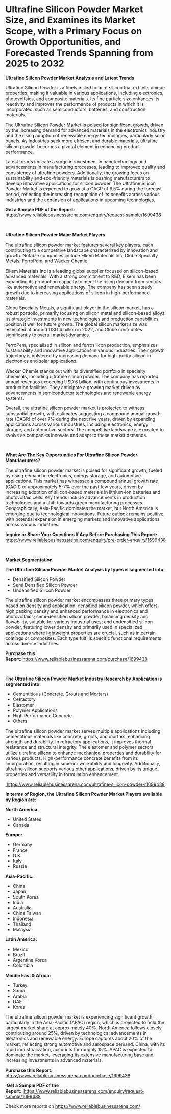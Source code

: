 <p><h1>Ultrafine Silicon Powder Market Size, and Examines its Market Scope, with a Primary Focus on Growth Opportunities, and Forecasted Trends Spanning from 2025 to 2032</h1></p><p><strong>Ultrafine Silicon Powder Market Analysis and Latest Trends</strong></p>
<p><p>Ultrafine Silicon Powder is a finely milled form of silicon that exhibits unique properties, making it valuable in various applications, including electronics, photovoltaics, and composite materials. Its fine particle size enhances its reactivity and improves the performance of products in which it is incorporated, such as semiconductors, batteries, and construction materials.</p><p>The Ultrafine Silicon Powder Market is poised for significant growth, driven by the increasing demand for advanced materials in the electronics industry and the rising adoption of renewable energy technologies, particularly solar panels. As industries seek more efficient and durable materials, ultrafine silicon powder becomes a pivotal element in enhancing product performance.</p><p>Latest trends indicate a surge in investment in nanotechnology and advancements in manufacturing processes, leading to improved quality and consistency of ultrafine powders. Additionally, the growing focus on sustainability and eco-friendly materials is pushing manufacturers to develop innovative applications for silicon powder. The Ultrafine Silicon Powder Market is expected to grow at a CAGR of 6.5% during the forecast period, reflecting the increasing recognition of its benefits across various industries and the expansion of applications in upcoming technologies.</p></p>
<p><strong>Get a Sample PDF of the Report:&nbsp;</strong> <a href="https://www.reliablebusinessarena.com/enquiry/request-sample/1699438?utm_campaign=1892&utm_medium=2&utm_source=Github&utm_content=ia&utm_term=09012025&utm_id=ultrafine-silicon-powder">https://www.reliablebusinessarena.com/enquiry/request-sample/1699438</a></p>
<p>&nbsp;</p>
<p><strong>Ultrafine Silicon Powder Major Market Players</strong></p>
<p><p>The ultrafine silicon powder market features several key players, each contributing to a competitive landscape characterized by innovation and growth. Notable companies include Elkem Materials Inc, Globe Specialty Metals, FerroPem, and Wacker Chemie.</p><p>Elkem Materials Inc is a leading global supplier focused on silicon-based advanced materials. With a strong commitment to R&D, Elkem has been expanding its production capacity to meet the rising demand from sectors like automotive and renewable energy. The company has seen steady growth due to increasing applications of silicon in high-performance materials.</p><p>Globe Specialty Metals, a significant player in the silicon market, has a robust portfolio, primarily focusing on silicon metal and silicon-based alloys. Its strategic investments in new technologies and production capabilities position it well for future growth. The global silicon market size was estimated at around USD 4 billion in 2022, and Globe contributes significantly to overall market dynamics.</p><p>FerroPem, specialized in silicon and ferrosilicon production, emphasizes sustainability and innovative applications in various industries. Their growth trajectory is bolstered by increasing demand for high-purity silicon in electronics and solar applications.</p><p>Wacker Chemie stands out with its diversified portfolio in specialty chemicals, including ultrafine silicon powder. The company has reported annual revenues exceeding USD 6 billion, with continuous investments in production facilities. They anticipate a growing market driven by advancements in semiconductor technologies and renewable energy systems.</p><p>Overall, the ultrafine silicon powder market is projected to witness substantial growth, with estimates suggesting a compound annual growth rate (CAGR) of over 7% during the next five years, driven by expanding applications across various industries, including electronics, energy storage, and automotive sectors. The competitive landscape is expected to evolve as companies innovate and adapt to these market demands.</p></p>
<p>&nbsp;</p>
<p><strong>What Are The Key Opportunities For Ultrafine Silicon Powder Manufacturers?</strong></p>
<p><p>The ultrafine silicon powder market is poised for significant growth, fueled by rising demand in electronics, energy storage, and automotive applications. This market has witnessed a compound annual growth rate (CAGR) of approximately 5-7% over the past few years, driven by increasing adoption of silicon-based materials in lithium-ion batteries and photovoltaic cells. Key trends include advancements in production technologies and a shift towards green manufacturing processes. Geographically, Asia-Pacific dominates the market, but North America is emerging due to technological innovations. Future outlook remains positive, with potential expansion in emerging markets and innovative applications across various industries.</p></p>
<p><strong>Inquire or Share Your Questions If Any Before Purchasing This Report:</strong> <a href="https://www.reliablebusinessarena.com/enquiry/pre-order-enquiry/1699438?utm_campaign=1892&utm_medium=2&utm_source=Github&utm_content=ia&utm_term=09012025&utm_id=ultrafine-silicon-powder">https://www.reliablebusinessarena.com/enquiry/pre-order-enquiry/1699438</a></p>
<p>&nbsp;</p>
<p><strong>Market Segmentation</strong></p>
<p><strong>The Ultrafine Silicon Powder Market Analysis by types is segmented into:</strong></p>
<p><ul><li>Densified Silicon Powder</li><li>Semi Densified Silicon Powder</li><li>Undensified Silicon Powder</li></ul></p>
<p><p>The ultrafine silicon powder market encompasses three primary types based on density and application: densified silicon powder, which offers high packing density and enhanced performance in electronics and photovoltaics; semi-densified silicon powder, balancing density and flowability, suitable for various industrial uses; and undensified silicon powder, featuring lower density and primarily used in specialized applications where lightweight properties are crucial, such as in certain coatings or composites. Each type fulfills specific functional requirements across diverse industries.</p></p>
<p><strong>Purchase this Report:&nbsp;</strong><a href="https://www.reliablebusinessarena.com/purchase/1699438?utm_campaign=1892&utm_medium=2&utm_source=Github&utm_content=ia&utm_term=09012025&utm_id=ultrafine-silicon-powder">https://www.reliablebusinessarena.com/purchase/1699438</a></p>
<p>&nbsp;</p>
<p><strong>The Ultrafine Silicon Powder Market Industry Research by Application is segmented into:</strong></p>
<p><ul><li>Cementitious (Concrete, Grouts and Mortars)</li><li>Cefractory</li><li>Elastomer</li><li>Polymer Applications</li><li>High Performance Concrete</li><li>Others</li></ul></p>
<p><p>The ultrafine silicon powder market serves multiple applications including cementitious materials like concrete, grouts, and mortars, enhancing strength and durability. In refractory applications, it improves thermal resistance and structural integrity. The elastomer and polymer sectors utilize ultrafine silicon to enhance mechanical properties and durability for various products. High-performance concrete benefits from its incorporation, resulting in superior workability and longevity. Additionally, ultrafine silicon supports various other applications, driven by its unique properties and versatility in formulation enhancement.</p></p>
<p><a href="https://www.reliablebusinessarena.com/ultrafine-silicon-powder-r1699438?utm_campaign=1892&utm_medium=2&utm_source=Github&utm_content=ia&utm_term=09012025&utm_id=ultrafine-silicon-powder">&nbsp;https://www.reliablebusinessarena.com/ultrafine-silicon-powder-r1699438</a></p>
<p><strong>In terms of Region, the Ultrafine Silicon Powder Market Players available by Region are:</strong></p>
<p>
    <p> <strong> North America: </strong>
        <ul>
            <li>United States</li>
            <li>Canada</li>
        </ul>
        </p> 
    <p> <strong> Europe: </strong>
        <ul>
            <li>Germany</li>
            <li>France</li>
            <li>U.K.</li>
            <li>Italy</li>
            <li>Russia</li>
        </ul>
        </p> 
    <p> <strong> Asia-Pacific: </strong>
        <ul>
            <li>China</li>
            <li>Japan</li>
            <li>South Korea</li>
            <li>India</li>
            <li>Australia</li>
            <li>China Taiwan</li>
            <li>Indonesia</li>
            <li>Thailand</li>
            <li>Malaysia</li>
        </ul>
        </p> 
    <p> <strong> Latin America: </strong>
        <ul>
            <li>Mexico</li>
            <li>Brazil</li>
            <li>Argentina Korea</li>
            <li>Colombia</li>
        </ul>
        </p> 
    <p> <strong> Middle East & Africa: </strong>
        <ul>
            <li>Turkey</li>
            <li>Saudi</li>
            <li>Arabia</li>
            <li>UAE</li>
            <li>Korea</li>
        </ul>
    </p>
    </p>
<p><p>The ultrafine silicon powder market is experiencing significant growth, particularly in the Asia-Pacific (APAC) region, which is projected to hold the largest market share at approximately 40%. North America follows closely, contributing around 25%, driven by technological advancements in electronics and renewable energy. Europe captures about 20% of the market, reflecting strong automotive and aerospace demand. China, with its rapid industrialization, accounts for roughly 15%. APAC is expected to dominate the market, leveraging its extensive manufacturing base and increasing investments in advanced materials.</p></p>
<p><strong>Purchase this Report: </strong><a href="https://www.reliablebusinessarena.com/purchase/1699438?utm_campaign=1892&utm_medium=2&utm_source=Github&utm_content=ia&utm_term=09012025&utm_id=ultrafine-silicon-powder">https://www.reliablebusinessarena.com/purchase/1699438</a></p>
<p>&nbsp;<strong>Get a Sample PDF of the Report:&nbsp;&nbsp;</strong><a href="https://www.reliablebusinessarena.com/enquiry/request-sample/1699438?utm_campaign=1892&utm_medium=2&utm_source=Github&utm_content=ia&utm_term=09012025&utm_id=ultrafine-silicon-powder">https://www.reliablebusinessarena.com/enquiry/request-sample/1699438</a></p>
<p><strong></strong></p>
<p>Check more reports on <a href="https://www.reliablebusinessarena.com/?utm_campaign=1892&utm_medium=2&utm_source=Github&utm_content=ia&utm_term=09012025&utm_id=ultrafine-silicon-powder">https://www.reliablebusinessarena.com/</a></p>